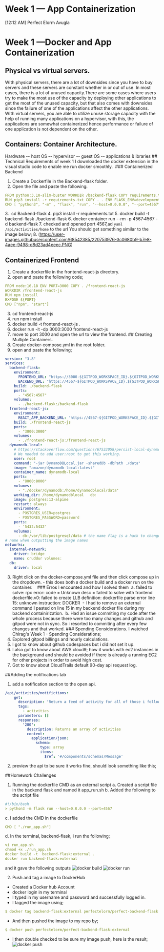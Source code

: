 # Week 1 — App Containerization

[12:12 AM] Perfect Elorm Avugla
# Week 1 —Docker and App Containerization
## Physical vs virtual servers.
WIth physical servers, there are a lot of downsides since you have to buy servers and these servers are constant whether in or out of use. In most cases, there is a lot of unused capacity.There are some cases where users try to make the most use of the capacity by deploying other applications to get the most of the unused capacity, but that also comes with downsides since the failure of one of the applications affect the other applications. WIth virtual servers, you are able to utilize unuse storage capacity with the help of running many applications on a hypervisor, with this, the applications are somewhat containerized hence performance or failure of one application is not dependent on the other.
## Containers: Container Architecture.
Hardware -- host OS -- hypervisor -- guest OS -- applications & ibraries ## Technical Requirements of week 1
I downloaded the docker extension in the visual studio code to enable me run docker smoothly.  ### Containerized Backend
1. Create a Dockerfile in the Backend-flask folder.
2. Open the file and paste the following.
```yaml
FROM python:3.10-slim-buster WORKDIR /backend-flask COPY requirements.txt requirements.txt
RUN pip3 install -r requirements.txt COPY . . ENV FLASK_ENV=development EXPOSE ${PORT}
CMD [ "python3", "-m" , "flask", "run", "--host=0.0.0.0", "--port=4567"]
```
3.  cd Backend-flask
4. pip3 install -r requirements.txt
5. docker build -t  backend-flask ./backend-flask
6. docker container run --rm -p 4567:4567 -d backend-flask
7. checked and opened port 4567,ad ```yaml /api/activities/home``` to the url You should get something similar to the image below;
8. (https://user-images.githubusercontent.com/68542385/220753976-3c0680b9-b7e8-4aee-9498-d8d23ad4eeec.PNG) 
## Containerized Frontend
1. Create a dockerfile in the frontend-react-js directory.
2. open and paste the following code;
```yaml
FROM node:16.18 ENV PORT=3000 COPY . /frontend-react-js
WORKDIR /frontend-react-js
RUN npm install
EXPOSE ${PORT}
CMD ["npm", "start"]
```
3. cd frontend-react-js
4. run npm install
5. docker build -t frontend-react-js .
6. docker run -it -dp 3000:3000 frontend-react-js
7. move to port 3000 and open the url to view the frontend. ## Creating Multiple Containers.
1. Create docker-compose.yml in the root folder.
2. open and paste the following;
```yaml
version: "3.8"
services:
  backend-flask:
    environment:
      FRONTEND_URL: "https://3000-${GITPOD_WORKSPACE_ID}.${GITPOD_WORKSPACE_CLUSTER_HOST}"
      BACKEND_URL: "https://4567-${GITPOD_WORKSPACE_ID}.${GITPOD_WORKSPACE_CLUSTER_HOST}"
    build: ./backend-flask
    ports:
      - "4567:4567"
    volumes:
      - ./backend-flask:/backend-flask
  frontend-react-js:
    environment:
      REACT_APP_BACKEND_URL: "https://4567-${GITPOD_WORKSPACE_ID}.${GITPOD_WORKSPACE_CLUSTER_HOST}"
    build: ./frontend-react-js
    ports:
      - "3000:3000"
    volumes:
      - ./frontend-react-js:/frontend-react-js
  dynamodb-local:
    # https://stackoverflow.com/questions/67533058/persist-local-dynamodb-data-in-volumes-lack-permission-unable-to-open-databa
    # We needed to add user:root to get this working.
    user: root
    command: "-jar DynamoDBLocal.jar -sharedDb -dbPath ./data"
    image: "amazon/dynamodb-local:latest"
    container_name: dynamodb-local
    ports:
      - "8000:8000"
    volumes:
      - "./docker/dynamodb:/home/dynamodblocal/data"
    working_dir: /home/dynamodblocal   db:
    image: postgres:13-alpine
    restart: always
    environment:
      - POSTGRES_USER=postgres
      - POSTGRES_PASSWORD=password
    ports:
      - '5432:5432'
    volumes: 
      - db:/var/lib/postgresql/data # the name flag is a hack to change the default prepend folder
# name when outputting the image names
networks: 
  internal-network:
    driver: bridge
    name: cruddur volumes:
  db:
    driver: local  
```
3. Right click on the docker-compose.yml file and then click compose up in the dropdown. - this does both a docker build and a docker run on the container.
   ### Erros I encounted and how I solved them
 a. failed to solve: rpc error: code = Unknown desc = failed to solve with frontend dockerfile.v0: failed to create LLB definition: dockerfile parse error line 15: unknown instruction: DOCKER  - I had to remove an external command I pasted on line 15 in my backend docker file during my backend containirization.
 b. Had an issue commiting my code after the whole process because there were too many changes and github and gitpod were not in sync. So i resorted to commiting after every few changes and that worked. ### Spending Considerations.
I watched Chirag's Week 1 - Spending Considerations;
1. Explored gitpod billings and hourly calculations.
2. I got to know about github codespaces but i did not set it up.
3. I also got to know about AWS cloud9; how it works with ec2 instances in the background and should be avoided if there is already a running EC2 for other projects in order to avoid high cost.
4. Got to know about CloudTrails default 90-day api request log.

##Adding the notifications tab
1. add a notification section to the open api.
```yaml
/api/activities/notifictions:
    get:
      description: 'Return a feed of activity for all of those i follow'
      tags:
        - activities
      parameters: []
      responses:
        '200':
          description: Returns an array of activities
          content:
            application/json:
              schema:
                type: array
                items:
                  $ref: '#/components/schemas/Message'
 ```
2. preview the api to be sure it works fine, should look something like this;


##Homework Challenges
1. Running the dockerfile CMD as an external script
a. Created a script file in the backend flask and named it app_run.sh
b. Added the following to the script file
```yaml
#!/bin/bash
> python3 -m flask run --host=0.0.0.0 --port=4567
```
c. I added the CMD in the dockerfile
```yaml
CMD [ "./run_app.sh"]
```

d. In the terminal, backend-flask, i run the following;
```yaml
vi run_app.sh
chmod +x ./run_app.sh
docker build -t  backend-flask:external .
docker run backend-flask:external
```
and it gave the following outputs
![docker build](https://user-images.githubusercontent.com/68542385/222981084-91a273d6-d3d1-4b7d-996b-6e96a0f4dbe3.PNG)
![docker run](https://user-images.githubusercontent.com/68542385/222981087-5501ab9a-1f57-40e9-97d8-f10a3d2bcb43.PNG)

2. Push and tag a image to DockerHub 
- Created a Docker hub Account
- docker login in my terminal
- I typed in my username and password and successfully logged in.
- I tagged the image using;
```yaml
$ docker tag backend-flask:external perfectelorm/perfect-backend-flask:external
```
- And then pushed the image to my repo by;
```yaml
$ docker push perfectelorm/perfect-backend-flask:external
```
- I then double checked to be sure my image push, here is the result;
![docker push](https://user-images.githubusercontent.com/68542385/223066716-5f4c4c8a-35cb-4ce5-b84e-1c584d054de7.PNG)
